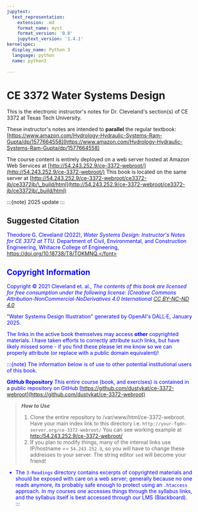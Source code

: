 ```yaml
---
jupytext:
  text_representation:
    extension: .md
    format_name: myst
    format_version: '0.8'
    jupytext_version: '1.4.1'
kernelspec:
  display_name: Python 3
  language: python
  name: python3
  
---
```


# CE 3372 Water Systems Design

This is the electronic instructor's notes for Dr. Cleveland's section(s) of CE 3372 at Texas Tech University.

These instructor's notes are intended to **parallel** the regular textbook: [https://www.amazon.com/Hydrology-Hydraulic-Systems-Ram-Gupta/dp/1577664558](https://www.amazon.com/Hydrology-Hydraulic-Systems-Ram-Gupta/dp/1577664558)

The course content is entirely deployed on a web server hosted at Amazon Web Services at [http://54.243.252.9/ce-3372-webroot/](http://54.243.252.9/ce-3372-webroot/)  This book is located on the same server at [http://54.243.252.9/ce-3372-webroot/ce3372-jb/ce3372jb/\_build/html](http://54.243.252.9/ce-3372-webroot/ce3372-jb/ce3372jb/_build/html)

:::{note}
2025 update
:::



## Suggested Citation

<font color=blue>Theodore G. Cleveland (2022), *Water Systems Design: Instructor's Notes for CE 3372 at TTU*. Department of Civil, Environmental, and Construction Engineering, Whitacre College of Engineering, https://doi.org/10.18738/T8/TOKMNQ.</font>

## Copyright Information
    
Copyright © 2021 Cleveland et. al., *The contents of this book are licensed for free consumption under the following license: [Creative Commons Attribution-NonCommercial-NoDerivatives 4.0 International [CC BY-NC-ND 4.0](https://creativecommons.org/licenses/by-nc-nd/4.0/)*

"Water Systems Design Illustration" generated by OpenAI's DALL·E, January 2025.

The links in the active book themselves may access **other** copyrighted materials.  I have taken efforts to correctly attribute such links, but have likely missed some - if you find these please let me know so we can properly attribute (or replace with a public domain equivalent)!  

:::{note}
The information below is of use to other potential institutional users of this book. 

**GitHub Repository**
This entire course (book, and exercises) is contained in a public repository on GitHub [https://github.com/dustykat/ce-3372-webroot](https://github.com/dustykat/ce-3372-webroot)

>***How to Use***
>1. Clone the entire repository to /var/www/html/ce-3372-webroot.  Have your main index link to this directory i.e. `http://your-fqdn-server.org/ce-3372-webroot/` You can see working example at [http:/54.243.252.9/ce-3372-webroot/](http:/54.243.252.9/engr-1330-webroot/)
>2. If you plan to modify things, many of the internal links use IP/hostname == `54.243.252.9`, so you will have to change these addresses to your server.  The string editor `sed` will become your friend!

- The `3-Readings` directory contains excerpts of copyrighted materials and should be exposed with care on a web server; generally because no one reads anymore, its probably safe enough to protect using an `.htaccess` approach. In my courses one accesses things through the syllabus links, and the syllabus itself is best accessed through our LMS (Blackboard). 
:::
